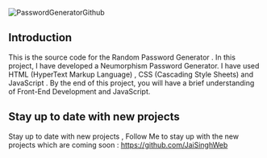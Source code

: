 ![PasswordGeneratorGithub](https://user-images.githubusercontent.com/101625109/161054296-1721f0bb-d38c-433c-9d21-88a0eda37570.png)
## Introduction
This is the source code for the Random Password Generator .
In this project, I have developed a Neumorphism Password Generator. I have used HTML (HyperText Markup Language) , CSS (Cascading Style Sheets) and JavaScript .
By the end of this project, you will have a brief understanding of Front-End Development and JavaScript.

## Stay up to date with new projects
Stay up to date with new projects , Follow Me to stay up with the new projects which are coming soon :
https://github.com/JaiSinghWeb
